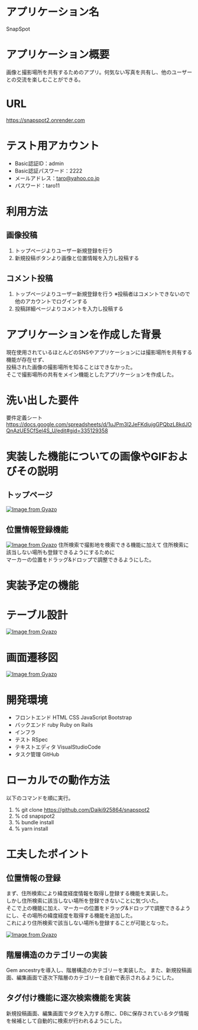 # アプリケーション名
SnapSpot

# アプリケーション概要
画像と撮影場所を共有するためのアプリ。何気ない写真を共有し、他のユーザーとの交流を楽しむことができる。

# URL
https://snapspot2.onrender.com

# テスト用アカウント
- Basic認証ID：admin
- Basic認証パスワード：2222
- メールアドレス：taro@yahoo.co.jp
- パスワード：taro11

# 利用方法

## 画像投稿
1. トップページよりユーザー新規登録を行う 
2. 新規投稿ボタンより画像と位置情報を入力し投稿する

## コメント投稿
1. トップページよりユーザー新規登録を行う ※投稿者はコメントできないので他のアカウントでログインする
2. 投稿詳細ページよりコメントを入力し投稿する

# アプリケーションを作成した背景
現在使用されているほとんどのSNSやアプリケーションには撮影場所を共有する機能が存在せず、<br>
投稿された画像の撮影場所を知ることはできなかった。<br>
そこで撮影場所の共有をメイン機能としたアプリケーションを作成した。

# 洗い出した要件
要件定義シート
https://docs.google.com/spreadsheets/d/1uJPm3l2JeFKdiujgGPQbzL8kdJOQnAzUE5CfSel4S_U/edit#gid=335129358

# 実装した機能についての画像やGIFおよびその説明
## トップページ
[![Image from Gyazo](https://i.gyazo.com/18b655b92f79b9384aa718260006d8b8.png)](https://gyazo.com/18b655b92f79b9384aa718260006d8b8)

## 位置情報登録機能
[![Image from Gyazo](https://i.gyazo.com/3e046d2b6e68f3d61869603da4d5d2c5.gif)](https://gyazo.com/3e046d2b6e68f3d61869603da4d5d2c5)
住所検索で撮影地を検索できる機能に加えて
住所検索に該当しない場所も登録できるようにするために<br>
マーカーの位置をドラッグ&ドロップで調整できるようにした。
# 実装予定の機能

# テーブル設計
[![Image from Gyazo](https://i.gyazo.com/5843c4003c41d150d2c0676b732cb4f4.jpg)](https://gyazo.com/5843c4003c41d150d2c0676b732cb4f4)

# 画面遷移図
[![Image from Gyazo](https://i.gyazo.com/bebf1914a664468981f52cd75d1bf757.png)](https://gyazo.com/bebf1914a664468981f52cd75d1bf757)

# 開発環境
- フロントエンド HTML CSS JavaScript Bootstrap
- バックエンド ruby  Ruby on Rails
- インフラ 
- テスト RSpec
- テキストエディタ VisualStudioCode
- タスク管理 GitHub

# ローカルでの動作方法
以下のコマンドを順に実行。
1. % git clone https://github.com/Daiki925864/snapspot2
2. % cd snapspot2
3. % bundle install
4. % yarn install

# 工夫したポイント
## 位置情報の登録
まず、住所検索により緯度経度情報を取得し登録する機能を実装した。<br>
しかし住所検索に該当しない場所を登録できないことに気づいた。<br>
そこで上の機能に加え、マーカーの位置をドラッグ&ドロップで調整できるようにし、その場所の緯度経度を取得する機能を追加した。<br>
これにより住所検索で該当しない場所も登録することが可能となった。

[![Image from Gyazo](https://i.gyazo.com/3e046d2b6e68f3d61869603da4d5d2c5.gif)](https://gyazo.com/3e046d2b6e68f3d61869603da4d5d2c5)

## 階層構造のカテゴリーの実装
Gem ancestryを導入し、階層構造のカテゴリーを実装した。
また、新規投稿画面、編集画面で逐次下階層のカテゴリーを自動で表示されるようにした。

## タグ付け機能に逐次検索機能を実装
新規投稿画面、編集画面でタグを入力する際に、DBに保存されているタグ情報を候補として自動的に検索が行われるようにした。
